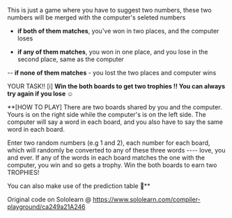 This is just a game where you have to suggest two numbers, these two numbers will be merged with the computer's seleted numbers

- **if both of them matches**, you've won in two places, and the computer loses

- **if any of them matches**, you won in one place, and you lose in the second place, same as the computer

-- **if none of them matches** - you lost the two places and computer wins

YOUR TASK!!
[i] **Win the both boards to get two trophies !!
You can always try again if you lose ☺️**



**[HOW TO PLAY]
 There are two boards shared by you and the computer. Yours is on the right side while the computer's is on the left side. The computer will say a word in each board, and you also have to say the same word in each board. 

Enter two random numbers (e.g 1 and 2), each number for each board, which will randomly be converted to any of these three words ---- love, you and ever.
If any of the words in each board matches the one with the computer, you win and so gets a trophy. Win the both boards to earn two TROPHIES!

 You can also make use of the prediction table 🤗**




Original code on Sololearn @ https://www.sololearn.com/compiler-playground/ca249a21A246
